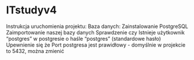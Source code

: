 # ITstudyv4

Instrukcja uruchomienia projektu:
  Baza danych:
    Zainstalowanie PostgreSQL
    Zaimportowanie naszej bazy danych
    Sprawdzenie czy Istnieje użytkownik “postgres” w postgresie o haśle “postgres” (standardowe hasło)
    Upewnienie się że Port postgresa jest prawidłowy - domyślnie w projekcie to 5432, można zmienić 
